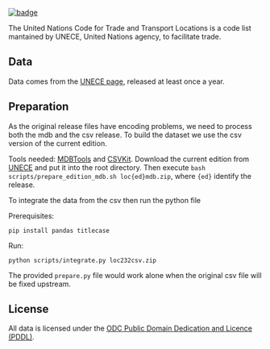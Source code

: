 <a className="gh-badge" href="https://datahub.io/core/un-locode"><img src="https://badgen.net/badge/icon/View%20on%20datahub.io/orange?icon=https://datahub.io/datahub-cube-badge-icon.svg&label&scale=1.25" alt="badge" /></a>

The United Nations Code for Trade and Transport Locations is a code list mantained by UNECE, United Nations agency, to facilitate trade.

## Data

Data comes from the [UNECE page](http://www.unece.org/cefact/locode/welcome.html), released at least once a year.

## Preparation

As the original release files have encoding problems, we need to process both the mdb and the csv release.
To build the dataset we use the csv version of the current edition.

Tools needed: [MDBTools](http://mdbtools.sourceforge.net/) and [CSVKit](https://github.com/onyxfish/csvkit).
Download the current edition from [UNECE](https://www.unece.org/cefact/codesfortrade/codes_index.html) and put it into the root directory.
Then execute `bash scripts/prepare_edition_mdb.sh loc{ed}mdb.zip`, where `{ed}` identify the release.

To integrate the data from the csv then run the python file

Prerequisites:

```
pip install pandas titlecase
```

Run:

```
python scripts/integrate.py loc232csv.zip
```

The provided `prepare.py` file would work alone when the original csv file will be fixed upstream.

## License

All data is licensed under the [ODC Public Domain Dedication and Licence (PDDL)](http://opendatacommons.org/licenses/pddl/1-0/).
